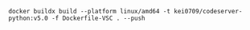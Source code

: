 `docker buildx build --platform linux/amd64 -t kei0709/codeserver-python:v5.0 -f Dockerfile-VSC . --push`